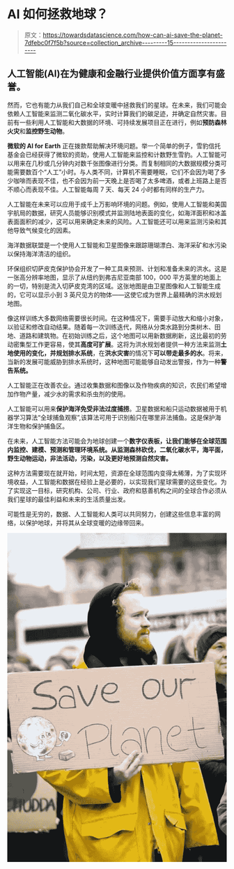 # AI 如何拯救地球？

> 原文：<https://towardsdatascience.com/how-can-ai-save-the-planet-7dfebc0f7f5b?source=collection_archive---------15----------------------->

## 人工智能(AI)在为健康和金融行业提供价值方面享有盛誉。

然而，它也有能力从我们自己和全球变暖中拯救我们的星球。在未来，我们可能会依赖人工智能来监测二氧化碳水平，实时计算我们的碳足迹，并确定自然灾害。目前有一些利用人工智能和大数据的环境、可持续发展项目正在进行，例如**预防森林火灾**和**监控野生动物**。

**微软的 AI for Earth** 正在拨款帮助解决环境问题。举一个简单的例子，雪豹信托基金会已经获得了微软的资助，使用人工智能来监控和计数野生雪豹。人工智能可以用来在几秒或几分钟内对数千张图像进行分类。而复制相同的大数据规模分类可能需要数百个“人工”小时。与人类不同，计算机不需要睡眠，它们不会因为喝了多少咖啡而表现不佳，也不会因为前一天晚上是否喝了太多啤酒，或者上班路上是否不顺心而表现不佳。人工智能每周 7 天、每天 24 小时都有同样的生产力。

人工智能在未来可以应用于成千上万影响环境的问题。例如，使用人工智能和美国宇航局的数据，研究人员能够识别模式并监测陆地表面的变化，如海洋面积和冰盖表面面积的减少，这可以用来确定未来的风险。人工智能还可以用来监测污染和其他导致气候变化的因素。

海洋数据联盟是一个使用人工智能和卫星图像来跟踪珊瑚漂白、海洋采矿和水污染以保持海洋清洁的组织。

环保组织切萨皮克保护协会开发了一种工具来预测、计划和准备未来的洪水。这是一张高分辨率地图，显示了从纽约到弗吉尼亚南部 100，000 平方英里的地面上的一切，特别是流入切萨皮克湾的区域。这张地图是由卫星图像和人工智能生成的，它可以显示小到 3 英尺见方的物体——这使它成为世界上最精确的洪水规划地图。

像这样训练大多数网络需要很长时间。在这种情况下，需要手动放大和缩小对象，以验证和修改自动结果。随着每一次训练迭代，网络从分类水路到分类树木、田地、道路和建筑物。在初始训练之后，这个地图可以用新数据刷新，这比最初的劳动密集型工作更容易，使其**高度可扩展**。这将为洪水规划者提供一种方法来监测**土地使用的变化，并规划排水系统**，在**洪水灾害**的情况下**可以带走最多的水**。将来，当新的发展可能威胁到排水系统时，这种地图可能能够自动发出警报，作为一种**警告系统。**

人工智能正在改善农业。通过收集数据和图像以及作物疾病的知识，农民们希望增加作物产量，减少水的需求和杀虫剂的使用。

人工智能可以用来**保护海洋免受非法过度捕捞**。卫星数据和船只运动数据被用于机器学习算法“全球捕鱼观察”,该算法可用于识别船只在哪里非法捕鱼。这是保护海洋生物和保护捕鱼区。

在未来，人工智能方法可能会为地球创建一个**数字仪表板，让我们能够在全球范围内监控、建模、预测和管理环境系统。从监测森林砍伐，二氧化碳水平，海平面，野生动物运动，非法活动，污染，以及更好地预测自然灾害。**

这种方法需要现在就开始，时间太短，资源在全球范围内变得太稀薄，为了实现环境收益，人工智能和数据在经验上是必要的，以实现我们星球需要的这些变化。为了实现这一目标，研究机构、公司、行业、政府和慈善机构之间的全球合作必须从我们星球的最佳利益和未来的生活质量出发。

可能性是无穷的，数据、人工智能和人类可以共同努力，创建这些信息丰富的网络，以保护地球，并将其从全球变暖的边缘带回来。

![](img/dc158e9315b8e7b59c3b057312597408.png)